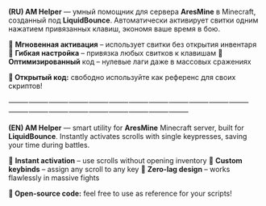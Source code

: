 **(RU) AM Helper** — умный помощник для сервера **AresMine** в Minecraft, созданный под **LiquidBounce**. Автоматически активирует свитки одним нажатием привязанных клавиш, экономя ваше время в бою.

🔹 **Мгновенная активация** – использует свитки без открытия инвентаря
🔹 **Гибкая настройка** – привязка любых свитков к клавишам
🔹 **Оптимизированный** код – нулевые лаги даже в массовых сражениях

**🚀 Открытый код:** свободно используйте как референс для своих скриптов!

⸻⸻⸻⸻⸻⸻⸻⸻⸻⸻⸻⸻⸻⸻⸻⸻⸻⸻⸻⸻⸻

**(EN) AM Helper** — smart utility for **AresMine** Minecraft server, built for **LiquidBounce**. Instantly activates scrolls with single keypresses, saving your time during battles.

🔹 **Instant activation** – use scrolls without opening inventory
🔹 **Custom keybinds** – assign any scroll to any key
🔹 **Zero-lag design** – works flawlessly in massive fights

**🚀 Open-source code:** feel free to use as reference for your scripts!
